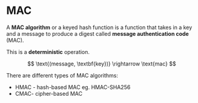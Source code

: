 # MAC

A **MAC algorithm** or a keyed hash function is a function that takes in a key and a message to produce a digest called **message authentication code** (MAC). 

This is a **deterministic** operation.

$$
\text{(message, \textbf{key})} \rightarrow \text{mac}
$$

There are different types of MAC algorithms:

* HMAC - hash-based MAC eg. HMAC-SHA256
* CMAC- cipher-based MAC
